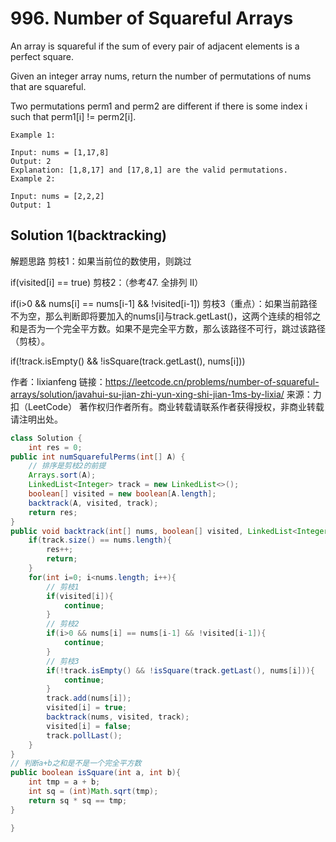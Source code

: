 # 996. Number of Squareful Arrays

An array is squareful if the sum of every pair of adjacent elements is a perfect square.

Given an integer array nums, return the number of permutations of nums that are squareful.

Two permutations perm1 and perm2 are different if there is some index i such that perm1[i] != perm2[i].

 
```
Example 1:

Input: nums = [1,17,8]
Output: 2
Explanation: [1,8,17] and [17,8,1] are the valid permutations.
Example 2:

Input: nums = [2,2,2]
Output: 1
```

## Solution 1(backtracking)
解题思路
剪枝1：如果当前位的数使用，则跳过

if(visited[i] == true)
剪枝2：（参考47. 全排列 II）

if(i>0 && nums[i] == nums[i-1] && !visited[i-1])
剪枝3（重点）：如果当前路径不为空，那么判断即将要加入的nums[i]与track.getLast()，这两个连续的相邻之和是否为一个完全平方数。如果不是完全平方数，那么该路径不可行，跳过该路径（剪枝）。

if(!track.isEmpty() && !isSquare(track.getLast(), nums[i]))

作者：lixianfeng
链接：https://leetcode.cn/problems/number-of-squareful-arrays/solution/javahui-su-jian-zhi-yun-xing-shi-jian-1ms-by-lixia/
来源：力扣（LeetCode）
著作权归作者所有。商业转载请联系作者获得授权，非商业转载请注明出处。
```java
class Solution {
    int res = 0;
public int numSquarefulPerms(int[] A) {
    // 排序是剪枝2的前提
    Arrays.sort(A);
    LinkedList<Integer> track = new LinkedList<>();
    boolean[] visited = new boolean[A.length];
    backtrack(A, visited, track);
    return res;
}
public void backtrack(int[] nums, boolean[] visited, LinkedList<Integer> track){
    if(track.size() == nums.length){
        res++;
        return;
    }
    for(int i=0; i<nums.length; i++){
        // 剪枝1
        if(visited[i]){
            continue;
        }
        // 剪枝2
        if(i>0 && nums[i] == nums[i-1] && !visited[i-1]){
            continue;
        }
        // 剪枝3
        if(!track.isEmpty() && !isSquare(track.getLast(), nums[i])){
            continue;
        }
        track.add(nums[i]);
        visited[i] = true;
        backtrack(nums, visited, track);
        visited[i] = false;
        track.pollLast();
    }
}
// 判断a+b之和是不是一个完全平方数
public boolean isSquare(int a, int b){
    int tmp = a + b;
    int sq = (int)Math.sqrt(tmp);
    return sq * sq == tmp;
}

}
```